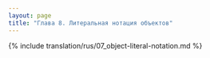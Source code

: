 ```yaml
---
layout: page
title: "Глава 8. Литеральная нотация объектов"
---
```


{% include translation/rus/07_object-literal-notation.md %}
